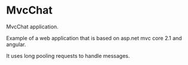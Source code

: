 # MvcChat

MvcChat application.

Example of a web application that is based on asp.net mvc core 2.1 and angular.

It uses long pooling requests to handle messages.
